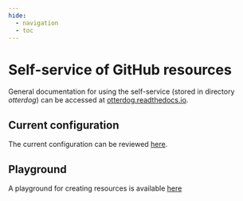 ```yaml
---
hide:
  - navigation
  - toc
---
```


# Self-service of GitHub resources

General documentation for using the self-service (stored in directory *otterdog*) can be accessed at [otterdog.readthedocs.io](https://otterdog.readthedocs.io).

## Current configuration

The current configuration can be reviewed [here](configuration.md).

## Playground

A playground for creating resources is available [here](playground.md)
